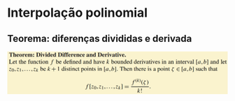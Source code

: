 # Interpolação polinomial

## Teorema: diferenças divididas e derivada

![Teorema: diferenças divididas e derivada](image-1.png)


